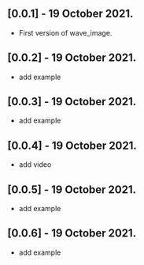 ## [0.0.1] - 19 October 2021.

* First version of wave_image.

## [0.0.2] - 19 October 2021.

* add example

## [0.0.3] - 19 October 2021.

* add example

## [0.0.4] - 19 October 2021.

* add video

## [0.0.5] - 19 October 2021.

* add example
## [0.0.6] - 19 October 2021.

* add example